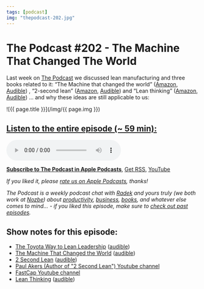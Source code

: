 ```yaml
---
tags: [podcast]
img: "thepodcast-202.jpg"
---
```


# The Podcast #202 - The Machine That Changed The World

Last week on [The Podcast][p] we discussed lean manufacturing and three books related to it: “The Machine that changed the world” ([Amazon](https://www.amazon.com/dp/0743299795?tag=sliwinski-20), [Audible](https://www.audible.com/pd/B079K5SMD9?tag=sliwinski-20)) , “2-second lean” ([Amazon](https://www.amazon.com/dp/0984662286?tag=sliwinski-20), [Audible](https://www.audible.com/pd/B00TI2822O?tag=sliwinski-20)) and “Lean thinking” ([Amazon](https://www.amazon.com/dp/0743249275?tag=sliwinski-20), [Audible](https://www.audible.com/pd/B002UZDVUY?tag=sliwinski-20)) ... and why these ideas are still applicable to us:

<!--More-->

![{{ page.title }}](/img/{{ page.img }})

## [Listen to the entire episode (~ 59 min):][e]

<audio controls>
<source src="https://files.nozbe.com/podcast/202.mp3" type="audio/mpeg">
</audio>

**[Subscribe to The Podcast in Apple Podcasts][i]**, [Get RSS][rss], [YouTube][y]

*If you liked it, please [rate us on Apple Podcasts][i], thanks!*

*The Podcast is a weekly podcast chat with [Radek][r] and yours truly (we both work at [Nozbe][n]) about [productivity](/tag/productivity), [business](/tag/business), [books](/tag/books), and whatever else comes to mind… - if you liked this episode, make sure to [check out past episodes](/tag/podcast).*

## Show notes for this episode:

  * [The Toyota Way to Lean Leadership](https://www.amazon.com/Toyota-Way-Lean-Leadership-Development/dp/B0069GLFKI/) ([audible](https://www.audible.com/pd/The-Toyota-Way-to-Lean-Leadership-Audiobook/B0064SC762))
  * [The Machine That Changed the World](https://www.amazon.com/Machine-That-Changed-World-Revolutionizing/dp/0743299795/) ([audible](https://www.audible.com/pd/The-Machine-That-Changed-the-World-Audiobook/B079K5SMD9))
  * [2 Second Lean](https://www.amazon.com/Second-Lean-People-Build-Culture-ebook/dp/B006E8P73W/) ([audible](https://www.audible.com/pd/2-Second-Lean-Audiobook/B00TI2822O))
  * [Paul Akers (Author of "2 Second Lean") Youtube channel](https://www.youtube.com/user/PaulaAkers)
  * [FastCap Youtube channel](https://www.youtube.com/channel/UCU0OXtC1xSvZsIiLBdQopaA)
  * [Lean Thinking](https://www.amazon.com/Lean-Thinking-Corporation-Revised-Updated/dp/0743249275/) ([audible](https://www.audible.com/pd/Lean-Thinking-Audiobook/B002UZDVUY))

[y]: https://michael.gratis/thepodcastyt
[rss]: http://thepodcast.fm/episodes?format=RSS
[e]: http://thepodcast.fm/episodes/202

[p]: https://michael.gratis/thepodcastfm
[n]: https://michael.gratis/nozbe
[r]: https://michael.gratis/radex
[i]: https://michael.gratis/thepodcast
[o]: https://michael.gratis/ipadonly

